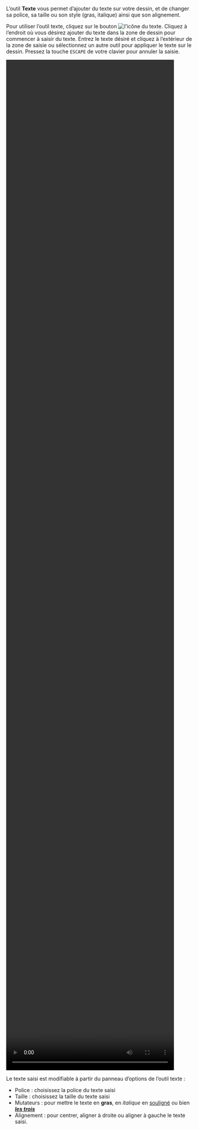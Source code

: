L’outil **Texte** vous permet d’ajouter du texte sur votre dessin, et de changer sa police, sa taille ou son style (gras, italique) ainsi que son alignement. 

 Pour utiliser l’outil texte, cliquez sur le bouton ![l’icône du texte](/assets/sidebar-icons/texte.png). Cliquez à l’endroit où vous désirez ajouter du texte dans la zone de dessin pour commencer à saisir du texte. Entrez le texte désiré et cliquez à l’extérieur de la zone de saisie ou sélectionnez un autre outil pour appliquer le texte sur le dessin. Pressez la touche `ESCAPE` de votre clavier pour annuler la saisie. 

<video width="90%" height="70%" class="doc-fig" autoplay loop>
    <source src="/assets/doc/vid/text.webm" type="video/webm">
</video>

Le texte saisi est modifiable à partir du panneau d’options de l’outil texte : 
 *  Police : choisissez la police du texte saisi
 *  Taille : choisissez la taille du texte saisi
 *  Mutateurs : pour mettre le texte en **gras**, en _italique_ en <ins>souligné</ins> ou bien <ins>**_les trois_**</ins>
 *  Alignement : pour centrer, aligner à droite ou aligner à gauche le texte saisi.

